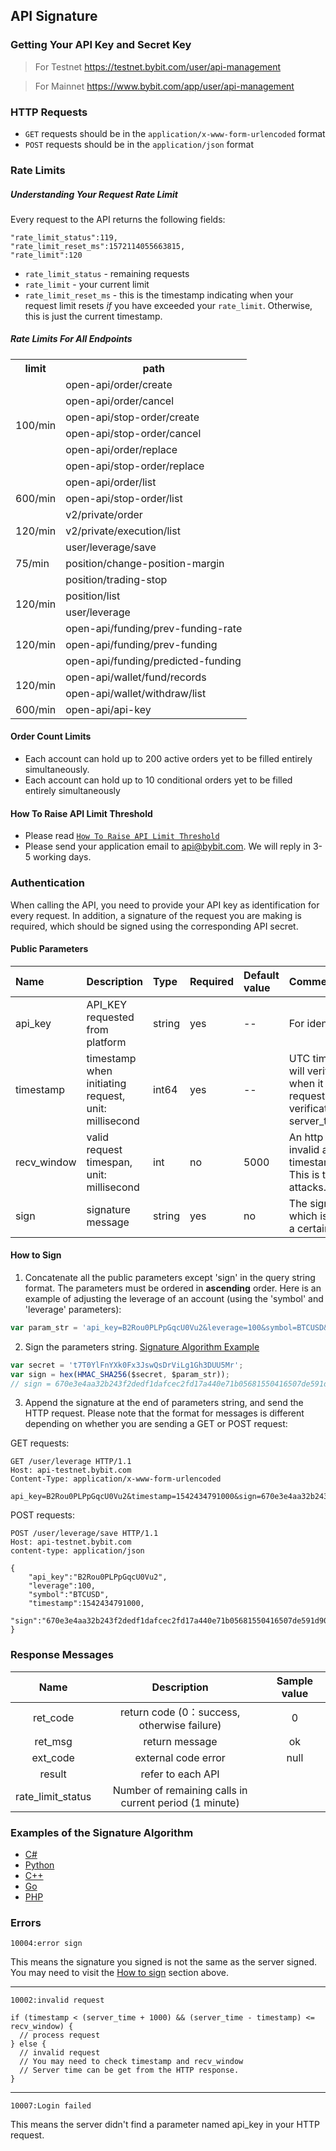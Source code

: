 ## API Signature

### Getting Your API Key and Secret Key

> For Testnet
<a href="https://testnet.bybit.com/user/api-management">https://testnet.bybit.com/user/api-management</a>

> For Mainnet
<a href="https://www.bybit.com/app/user/api-management">https://www.bybit.com/app/user/api-management</a>

### HTTP Requests
* `GET` requests should be in the `application/x-www-form-urlencoded` format
* `POST` requests should be in the `application/json` format

### Rate Limits
##### Understanding Your Request Rate Limit
Every request to the API returns the following fields:
```
"rate_limit_status":119,
"rate_limit_reset_ms":1572114055663815,
"rate_limit":120
```
* `rate_limit_status` - remaining requests
* `rate_limit` - your current limit
* `rate_limit_reset_ms` - this is the timestamp indicating when your request limit resets *if* you have exceeded your `rate_limit`. Otherwise, this is just the current timestamp.

##### Rate Limits For All Endpoints

  <escape>
    <table>
      <tr>
        <th>limit</th>
        <th>path</th>
      </tr>
      <tr>
        <td rowspan="6">100/min</td>
        <td>open-api/order/create </td>
      </tr>
      <tr><td>open-api/order/cancel       </td></tr>
      <tr><td>open-api/stop-order/create  </td></tr>
      <tr><td>open-api/stop-order/cancel  </td></tr>
      <tr><td>open-api/order/replace      </td></tr>
      <tr><td>open-api/stop-order/replace </td></tr>
      <tr>
        <td rowspan="3">600/min</td>
        <td>open-api/order/list </td>
      </tr>
	    <tr><td>open-api/stop-order/list </td></tr>
      <tr><td>v2/private/order </td></tr>
      <tr>
        <td>120/min</td>
        <td>v2/private/execution/list</td>
      </tr>
      <tr>
        <td rowspan="3">75/min</td>
        <td>user/leverage/save  </td>
      </tr>
      <tr><td>position/change-position-margin </td></tr>
      <tr><td>position/trading-stop           </td></tr>
      <tr>
        <td rowspan="2">120/min</td>
        <td>position/list  </td>
      </tr>
      <tr><td>user/leverage</td></tr>
      <tr>
        <td rowspan="3">120/min</td>
        <td>open-api/funding/prev-funding-rate  </td>
      </tr>
      <tr><td>open-api/funding/prev-funding      </td></tr>
      <tr><td>open-api/funding/predicted-funding </td></tr>
      <tr>
        <td rowspan="2">120/min</td>
        <td>open-api/wallet/fund/records  </td>
      </tr>
	  <tr><td>open-api/wallet/withdraw/list </td></tr>
    <tr>
        <td rowspan="1">600/min</td>
        <td>open-api/api-key  </td>
      </tr>
    </table>
  </escape>

#### Order Count Limits
  * Each account can hold up to 200 active orders yet to be filled entirely simultaneously.
  * Each account can hold up to 10 conditional orders yet to be filled entirely simultaneously

#### How To Raise API Limit Threshold
  * Please read [`How To Raise API Limit Threshold`](./API_Limit_v2.3_ch.md)
  * Please send your application email to api@bybit.com. We will reply in 3-5 working days.

### Authentication
When calling the API, you need to provide your API key as identification for every request. In addition, a signature of the request you are making is required, which should be signed using the corresponding API secret.

#### Public Parameters
Name | Description | Type | Required | Default value| Comments
:- | :- | :- | :- | :- | :-
api_key | API_KEY requested from platform | string | yes | -- | For identification.
timestamp | timestamp when initiating request, unit: millisecond | int64 | yes | -- | UTC timestamp, server will verify this parameter when it receives the request. Rule of verification: timestamp < server_time + 1000.
recv_window| valid request timespan, unit: millisecond| int | no | 5000 | An http request will be invalid after this time: timestamp+recv_window. This is to prevent replay attacks.
sign | signature message |  string | yes | no | The signature message which is generated from a certain algorithm.

#### How to Sign
1. Concatenate all the public parameters except 'sign' in the query string format. The parameters must be ordered in **ascending** order. Here is an example of adjusting the leverage of an account (using the 'symbol' and 'leverage' parameters):

``` js
var param_str = 'api_key=B2Rou0PLPpGqcU0Vu2&leverage=100&symbol=BTCUSD&timestamp=1542434791000';
```

2. Sign the parameters string. [Signature Algorithm Example](#signature-algorithm)
```js
var secret = 't7T0YlFnYXk0Fx3JswQsDrViLg1Gh3DUU5Mr';
var sign = hex(HMAC_SHA256($secret, $param_str));
// sign = 670e3e4aa32b243f2dedf1dafcec2fd17a440e71b05681550416507de591d908
```

3. Append the signature at the end of parameters string, and send the HTTP request.
Please note that the format for messages is different depending on whether you are sending a GET or POST request:

GET requests:

```http
GET /user/leverage HTTP/1.1
Host: api-testnet.bybit.com
Content-Type: application/x-www-form-urlencoded

api_key=B2Rou0PLPpGqcU0Vu2&timestamp=1542434791000&sign=670e3e4aa32b243f2dedf1dafcec2fd17a440e71b05681550416507de591d908

```

POST requests:

```http
POST /user/leverage/save HTTP/1.1
Host: api-testnet.bybit.com
content-type: application/json

{
    "api_key":"B2Rou0PLPpGqcU0Vu2",
    "leverage":100,
    "symbol":"BTCUSD",
    "timestamp":1542434791000,
    "sign":"670e3e4aa32b243f2dedf1dafcec2fd17a440e71b05681550416507de591d908"
}
```

### Response Messages

Name | Description | Sample value|
:-: | :-: | :-:
ret_code | return code (0：success, otherwise failure) | 0
ret_msg | return message | ok
ext_code | external code error| null
result | refer to each API|
rate_limit_status | Number of remaining calls in current period (1 minute)


### <span id="signature-algorithm">Examples of the Signature Algorithm</span>

* [C#](/en/example/Encryption.cs)
* [Python](/en/example/Encryption.py)
* [C++](/en/example/Encryption.cpp)
* [Go](/en/example/Encryption.go)
* [PHP](/en/example/Encryption.php)

### Errors

`10004:error sign`

This means the signature you signed is not the same as the server signed.
You may need to visit the [How to sign](#how-to-sign) section above.

<hr>

`10002:invalid request`

```
if (timestamp < (server_time + 1000) && (server_time - timestamp) <= recv_window) {
  // process request
} else {
  // invalid request
  // You may need to check timestamp and recv_window
  // Server time can be get from the HTTP response.
}
```

<hr>

`10007:Login failed`

This means the server didn't find a parameter named api_key in your HTTP request.
